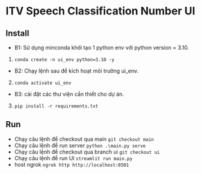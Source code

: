 # ITV Speech Classification Number UI

## Install
- B1: Sử dụng minconda khởi tạo 1 python env với python version = 3.10.
1. `conda create -n ui_env python=3.10 -y`
- B2: Chạy lệnh sau để kích hoạt môi trường ui_env.
2. `conda activate ui_env`
- B3: cài đặt các thư viện cần thiết cho dự án.
3. `pip install -r requirements.txt`

## Run
- Chạy câu lệnh để checkout qua main
``` git checkout main ```
- Chạy câu lệnh để run server
``` python .\main.py serve ```
- Chạy câu lệnh để checkout qua branch ui
``` git checkout ui ```
- Chạy câu lệnh để run UI
``` streamlit run main.py ```
- host ngrok
``` ngrok http http://localhost:8501 ```






